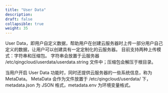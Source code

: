 ```yaml
---
title: "User Data"
description: 
draft: false
collapsible: true
weight: 35
---
```


User Data，即用户自定义数据，帮助用户在创建云服务器时上传一部分用户自己定义的数据，让用户可以创建具有一定定制化的云服务器。 目前支持两种上传模式：字符串和压缩包。 字符串会放置于云服务器 /etc/qingcloud/userdata/userdata.string 文件中；压缩包会解压于根目录。

当用户开启 User Data 功能时，同时还提供云服务器的一些系统信息，称为 MetaData。 MetaData 会作为文件放置于 /etc/qingcloud/userdata/ 下，metadata.json 为 JSON 格式，metadata.env 为环境变量格式。
